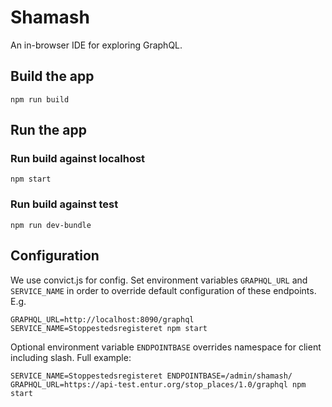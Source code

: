 # Shamash

An in-browser IDE for exploring GraphQL.

## Build the app

```
npm run build
```

## Run the app

### Run build against localhost

```
npm start
```

### Run build against test

```
npm run dev-bundle
```


## Configuration

We use convict.js for config. Set environment variables `GRAPHQL_URL`
and `SERVICE_NAME` in order to override default configuration of these
endpoints. E.g.

```
GRAPHQL_URL=http://localhost:8090/graphql SERVICE_NAME=Stoppestedsregisteret npm start
```

Optional environment variable `ENDPOINTBASE` overrides namespace for client including slash. Full example:

```
SERVICE_NAME=Stoppestedsregisteret ENDPOINTBASE=/admin/shamash/ GRAPHQL_URL=https://api-test.entur.org/stop_places/1.0/graphql npm start
```
